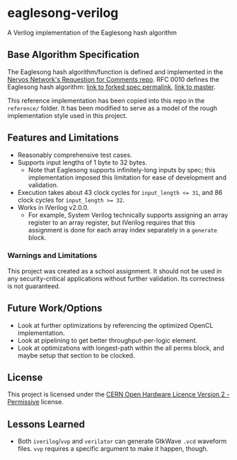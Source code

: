 # eaglesong-verilog

A Verilog implementation of the Eaglesong hash algorithm

## Base Algorithm Specification

The Eaglesong hash algorithm/function is defined and implemented in the
[Nervos Network's Requestion for Comments repo](https://github.com/nervosnetwork/rfcs). RFC 0010 defines the Eaglesong
hash algorithm:
[link to forked spec permalink](https://github.com/nervosnetwork/rfcs/tree/dff5235616e5c7aec706326494dce1c54163c4be/rfcs/0010-eaglesong),
[link to master](https://github.com/nervosnetwork/rfcs/tree/master/rfcs/0010-eaglesong).

This reference implementation has been copied into this repo in the `reference/` folder. It has been modified to serve
as a model of the rough implementation style used in this project.

## Features and Limitations

-   Reasonably comprehensive test cases.
-   Supports input lengths of 1 byte to 32 bytes.
    -   Note that Eaglesong supports infinitely-long inputs by spec; this implementation imposed this limitation for
        ease of development and validation.
-   Execution takes about 43 clock cycles for `input_length <= 31`, and 86 clock cycles for `input_length >= 32`.
-   Works in IVerilog v2.0.0.
    -   For example, System Verilog technically supports assigning an array register to an array register, but IVerilog
        requires that this assignment is done for each array index separately in a `generate` block.

### Warnings and Limitations

This project was created as a school assignment. It should not be used in any security-critical applications without
further validation. Its correctness is not guaranteed.

## Future Work/Options

-   Look at further optimizations by referencing the optimized OpenCL implementation.
-   Look at pipelining to get better throughput-per-logic element.
-   Look at optimizations with longest-path within the all perms block, and maybe setup that section to be clocked.

## License

This project is licensed under the
[CERN Open Hardware Licence Version 2 - Permissive](https://choosealicense.com/licenses/cern-ohl-p-2.0/) license.

## Lessons Learned

-   Both `iverilog`/`vvp` and `verilator` can generate GtkWave `.vcd` waveform files. `vvp` requires a specific argument
    to make it happen, though.
